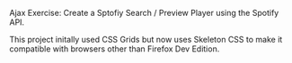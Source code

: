 Ajax Exercise: Create a Sptofiy Search / Preview Player using the Spotify API.

This project initally used CSS Grids but now uses Skeleton CSS to make it compatible with browsers other than Firefox Dev Edition. 


